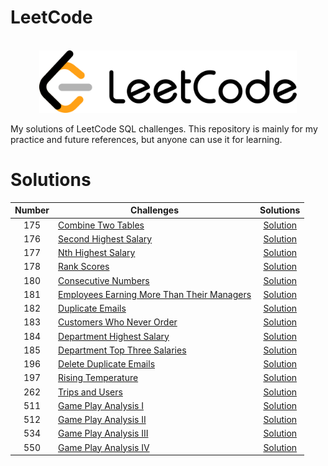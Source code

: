 # LeetCode

<p align="center">  
	<br>
	<a href="https://www.leetcode.com">
        <img height=100 src="/assets/1280px-LeetCode_Logo_black_with_text.svg.png"> 
    </a>
    <br>
</p>



My solutions of LeetCode SQL challenges. This repository is mainly for my practice and future references, but anyone can use it for learning.

# Solutions

| Number | Challenges | Solutions |
|:------:|------------|:---------:|
| 175 | [Combine Two Tables](https://leetcode.com/problems/combine-two-tables/)|[Solution](https://github.com/pranavkaul/LeetCode_SQL/blob/main/Solutions/Combine_Two_Tables.sql)|
| 176 | [Second Highest Salary](https://leetcode.com/problems/second-highest-salary/)|[Solution](https://github.com/pranavkaul/LeetCode_SQL/blob/main/Solutions/Second_Highest_Salary.sql)|
| 177 | [Nth Highest Salary](https://leetcode.com/problems/nth-highest-salary/)|[Solution](https://github.com/pranavkaul/LeetCode_SQL/blob/main/Solutions/Nth-Highest_Salary.sql)|
| 178 | [Rank Scores](https://leetcode.com/problems/rank-scores/)|[Solution](https://github.com/pranavkaul/LeetCode_SQL/blob/main/Solutions/Rank_Scores.sql)|
| 180 | [Consecutive Numbers](https://leetcode.com/problems/consecutive-numbers/)|[Solution](https://github.com/pranavkaul/LeetCode_SQL/blob/main/Solutions/Consecutive_%20Numbers.sql)|
| 181 | [Employees Earning More Than Their Managers](https://leetcode.com/problems/employees-earning-more-than-their-managers/)|[Solution](https://github.com/pranavkaul/LeetCode_SQL/blob/main/Solutions/Employees_Earning_More_Than_Their_Managers.sql)|
| 182 | [Duplicate Emails](https://leetcode.com/problems/duplicate-emails/)|[Solution](https://github.com/pranavkaul/LeetCode_SQL/blob/main/Solutions/Duplicate_Emails.sql)|
| 183 | [Customers Who Never Order](https://leetcode.com/problems/customers-who-never-order/)|[Solution](https://github.com/pranavkaul/LeetCode_SQL/blob/main/Solutions/Customers_Who_Never_Order.sql)|
| 184 | [Department Highest Salary](https://leetcode.com/problems/department-highest-salary/)|[Solution](https://github.com/pranavkaul/LeetCode_SQL/blob/main/Solutions/Department_Highest_Salary.sql)|
| 185 | [Department Top Three Salaries](https://leetcode.com/problems/department-top-three-salaries/)|[Solution](https://github.com/pranavkaul/LeetCode_SQL/blob/main/Solutions/Department_Top_Three_Salaries.sql)|
| 196 | [Delete Duplicate Emails](https://leetcode.com/problems/delete-duplicate-emails/)|[Solution](https://github.com/pranavkaul/LeetCode_SQL/blob/main/Solutions/Delete_Duplicate_Emails.sql)|
| 197 | [Rising Temperature ](https://leetcode.com/problems/rising-temperature/)|[Solution](https://github.com/pranavkaul/LeetCode_SQL/blob/main/Solutions/Rising_Temperature.sql)|
| 262 | [Trips and Users](https://leetcode.com/problems/trips-and-users/)|[Solution](https://github.com/pranavkaul/LeetCode_SQL/blob/main/Solutions/Trips_and_Users.sql)|
| 511 | [Game Play Analysis I](https://leetcode.com/problems/game-play-analysis-i/)|[Solution](https://github.com/pranavkaul/LeetCode_SQL/blob/main/Solutions/Game_Play_Analysis_I.sql)|
| 512 | [Game Play Analysis II](https://leetcode.com/problems/game-play-analysis-ii/)|[Solution](https://github.com/pranavkaul/LeetCode_SQL/blob/main/Solutions/Game_Play_Analysis_II.sql)|
| 534 | [Game Play Analysis III](https://leetcode.com/problems/game-play-analysis-iii/)|[Solution](https://github.com/pranavkaul/LeetCode_SQL/blob/main/Solutions/Game_Play_Analysis_III.sql)|
| 550 | [Game Play Analysis IV](https://leetcode.com/problems/game-play-analysis-iv/)|[Solution](https://github.com/pranavkaul/LeetCode_SQL/blob/main/Solutions/Game_Play_Analysis_IV.sql)|
